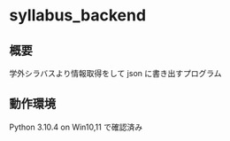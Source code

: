 # syllabus_backend

## 概要

学外シラバスより情報取得をして json に書き出すプログラム

## 動作環境

Python 3.10.4 on Win10,11 で確認済み
